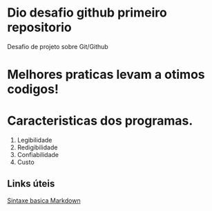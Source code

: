 # Dio desafio github primeiro repositorio

Desafio de projeto sobre Git/Github

# Melhores praticas levam a otimos codigos!<br>

# Caracteristicas dos programas.<br>

<ol>
  <li>Legibilidade</li>
  <li>Redigibilidade</li>
  <li>Confiabilidade</li>
  <li>Custo</li>
</ol>

## Links úteis<br>

[Sintaxe basica Markdown](https://www.markdownguide.org/basic-syntax/)
